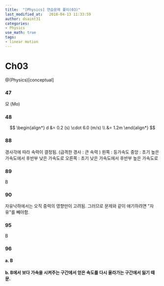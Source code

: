 ```yaml
---
title:  "[Physics] 연습문제 풀이(03)"
last_modified_at:   2018-04-13 11:33:59
author: dsaint31
categories: 
- Physics
use_math: true
tags: 
- linear motion
---
```


# Ch03
@(Physics)[conceptual]

### 47

모 (Mo)

### 48

$$
\begin{align*}
d &= 0.2 (s) \cdot 6.0 (m/s) \\
&= 1.2m
 \end{align*}
$$

### 88

경사각에 따라 속력이 결정됨. (급격한 경사 : 큰 속력 )
왼쪽 : 등가속도
중앙 : 초기 높은 가속도에서 후반부 낮은 가속도로
오른쪽 : 초기 낮은 가속도에서 후반부 높은 가속도로

### 89

B

### 90

자유낙하에서는 오직 중력의 영향만이 고려됨. 그러므로 문제와 같이 애기하려면 "자유"를 빼야함.

### 95

B

### 96

#### a. B
#### b. B에서 보다 가속을 시켜주는 구간에서 얻은 속도를 다시 올라가는 구간에서 잃기 때문.
